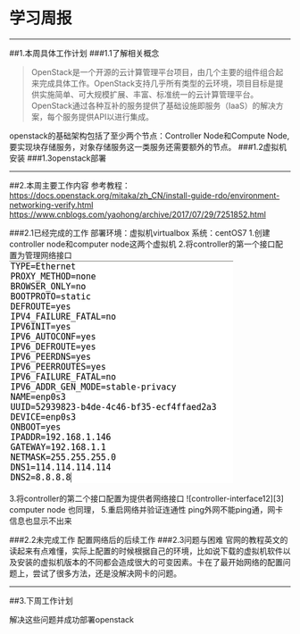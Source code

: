 ﻿# 学习周报


---

##1.本周具体工作计划
###1.1了解相关概念

> OpenStack是一个开源的云计算管理平台项目，由几个主要的组件组合起来完成具体工作。OpenStack支持几乎所有类型的云环境，项目目标是提供实施简单、可大规模扩展、丰富、标准统一的云计算管理平台。OpenStack通过各种互补的服务提供了基础设施即服务（IaaS）的解决方案，每个服务提供API以进行集成。

openstack的基础架构包括了至少两个节点：Controller Node和Compute Node,要实现块存储服务，对象存储服务这一类服务还需要额外的节点。
###1.2虚拟机安装
###1.3openstack部署

---

##2.本周主要工作内容
参考教程：
https://docs.openstack.org/mitaka/zh_CN/install-guide-rdo/environment-networking-verify.html
https://www.cnblogs.com/yaohong/archive/2017/07/29/7251852.html

###2.1已经完成的工作
部署环境：虚拟机virtualbox
系统：centOS7
1.创建controller node和computer node这两个虚拟机
2.将controller的第一个接口配置为管理网络接口
![controller-interface1][2]

3.将controller的第二个接口配置为提供者网络接口
 ![controller-interface12][3]
 computer node 也同理，
5.重启网络并验证连通性
ping外网不能ping通，网卡信息也显示不出来

###2.2未完成工作
配置网络后的后续工作
###2.3问题与困难
官网的教程英文的读起来有点难懂，实际上配置的时候根据自己的环境，比如说下载的虚拟机软件以及安装的虚拟机版本的不同都会造成很大的可变因素。卡在了最开始网络的配置问题上，尝试了很多方法，还是没解决网卡的问题。

---

##3.下周工作计划

解决这些问题并成功部署openstack


  [1]: https://docs.openstack.org/mitaka/zh_CN/install-guide-rdo/environment-networking-verify.html
  [2]: https://raw.githubusercontent.com/flowerfanfan/Markdown-Picture/master/controller-interface1.png
